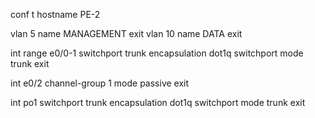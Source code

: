 

conf t
hostname PE-2

vlan 5
name MANAGEMENT
exit
vlan 10
name DATA
exit

int range e0/0-1
switchport trunk encapsulation dot1q
switchport mode trunk
exit

int e0/2
channel-group 1 mode passive
exit

int po1
switchport trunk encapsulation dot1q
switchport mode trunk
exit
